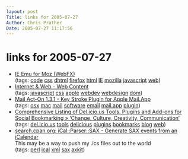 ```yaml
---
layout: post
Title: links for 2005-07-27  
Author: Chris Prather
Date: 2005-07-27 11:17:56
---
```


# links for 2005-07-27
<ul class="delicious">
	<li>
		<div class="delicious-link"><a href="http://webfx.eae.net/dhtml/ieemu/">IE Emu for Moz (WebFX)</a></div>
		<div class="delicious-tags">(tags: <a href="http://del.icio.us/perigrin/code">code</a> <a href="http://del.icio.us/perigrin/css">css</a> <a href="http://del.icio.us/perigrin/dhtml">dhtml</a> <a href="http://del.icio.us/perigrin/firefox">firefox</a> <a href="http://del.icio.us/perigrin/html">html</a> <a href="http://del.icio.us/perigrin/IE">IE</a> <a href="http://del.icio.us/perigrin/mozilla">mozilla</a> <a href="http://del.icio.us/perigrin/javascript">javascript</a> <a href="http://del.icio.us/perigrin/web">web</a>)</div>
	</li>
	<li>
		<div class="delicious-link"><a href="http://developer.apple.com/internet/webcontent/index.html">Internet & Web - Web Content</a></div>
		<div class="delicious-tags">(tags: <a href="http://del.icio.us/perigrin/javascript">javascript</a> <a href="http://del.icio.us/perigrin/css">css</a> <a href="http://del.icio.us/perigrin/apple">apple</a> <a href="http://del.icio.us/perigrin/webdev">webdev</a> <a href="http://del.icio.us/perigrin/webdesign">webdesign</a> <a href="http://del.icio.us/perigrin/dom">dom</a>)</div>
	</li>
	<li>
		<div class="delicious-link"><a href="http://www.indev.ca/MailActOn.html">Mail Act-On 1.3.1 - Key Stroke Plugin for Apple Mail.App</a></div>
		<div class="delicious-tags">(tags: <a href="http://del.icio.us/perigrin/osx">osx</a> <a href="http://del.icio.us/perigrin/mac">mac</a> <a href="http://del.icio.us/perigrin/mail">mail</a> <a href="http://del.icio.us/perigrin/software">software</a> <a href="http://del.icio.us/perigrin/email">email</a> <a href="http://del.icio.us/perigrin/mail.app">mail.app</a> <a href="http://del.icio.us/perigrin/plugin">plugin</a>)</div>
	</li>
	<li>
		<div class="delicious-link"><a href="http://www.kriskrug.com/?p=276">Comprehensive Listing of Del.icio.us Tools, Plugins and Add-ons for Social Bookmarking » ‘Change, Culture, Creativity, Communication’</a></div>
		<div class="delicious-tags">(tags: <a href="http://del.icio.us/perigrin/del.icio.us">del.icio.us</a> <a href="http://del.icio.us/perigrin/tools">tools</a> <a href="http://del.icio.us/perigrin/delicious">delicious</a> <a href="http://del.icio.us/perigrin/plugins">plugins</a> <a href="http://del.icio.us/perigrin/bookmarks">bookmarks</a> <a href="http://del.icio.us/perigrin/blog">blog</a> <a href="http://del.icio.us/perigrin/web">web</a>)</div>
	</li>
	<li>
		<div class="delicious-link"><a href="http://search.cpan.org/~rfrankel/iCal-Parser-SAX-1.07/lib/iCal/Parser/SAX.pm">search.cpan.org: iCal::Parser::SAX - Generate SAX events from an iCalendar</a></div>
		<div class="delicious-extended">This may be a way to push my .ics files out to the world</div>
		<div class="delicious-tags">(tags: <a href="http://del.icio.us/perigrin/perl">perl</a> <a href="http://del.icio.us/perigrin/ical">ical</a> <a href="http://del.icio.us/perigrin/xml">xml</a> <a href="http://del.icio.us/perigrin/sax">sax</a> <a href="http://del.icio.us/perigrin/axkit">axkit</a>)</div>
	</li>
</ul>

